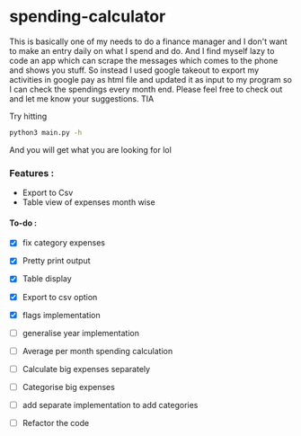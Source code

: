 # spending-calculator

This is basically one of my needs to do a finance manager and I don't want to make an entry daily on what I spend and do. And I find myself lazy to code an app which can scrape the messages which comes to the phone and shows you stuff. So instead I used google takeout to export my activities in google pay as html file and updated it as input to my program so I can check the spendings every month end. Please feel free to check out and let me know your suggestions. TIA

Try hitting
```bash
python3 main.py -h 
```

And you will get what you are looking for lol

### Features : 
- Export to Csv 
- Table view of expenses month wise

#### To-do :
- [x] fix category expenses  
- [x] Pretty print output
- [x] Table display
- [x] Export to csv option
- [x] flags implementation
- [ ] generalise year implementation 
- [ ] Average per month spending calculation 
- [ ] Calculate big expenses separately
- [ ] Categorise big expenses 
- [ ] add separate implementation to add categories 
- [ ] Refactor the code 

